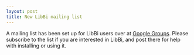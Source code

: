 ```yaml
---
layout: post
title: New LibBi mailing list
---
```


A mailing list has been set up for LibBi users over at [Google
Groups](https://groups.google.com/group/libbi-users). Please subscribe to the
list if you are interested in LibBi, and post there for help with installing
or using it.
